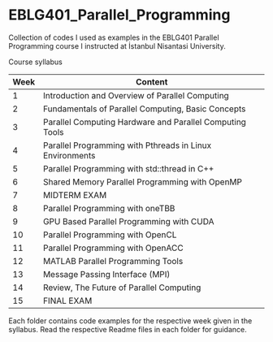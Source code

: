 # EBLG401_Parallel_Programming
Collection of codes I used as examples in the EBLG401 Parallel Programming course I instructed at İstanbul Nisantasi University.

Course syllabus

| Week  | Content                                                  |
|-------|----------------------------------------------------------|
| 1     | Introduction and Overview of Parallel Computing          |
| 2     | Fundamentals of Parallel Computing, Basic Concepts       |
| 3     | Parallel Computing Hardware and Parallel Computing Tools |
| 4     | Parallel Programming with Pthreads in Linux Environments |
| 5     | Parallel Programming with std::thread in C++             |
| 6     | Shared Memory Parallel Programming with OpenMP           |
| 7     | MIDTERM EXAM                                             |
| 8     | Parallel Programming with oneTBB                         |
| 9     | GPU Based Parallel Programming with CUDA                 |
| 10    | Parallel Programming with OpenCL                         |
| 11    | Parallel Programming with OpenACC                        |
| 12    | MATLAB Parallel Programming Tools                        |
| 13    | Message Passing Interface (MPI)                          |
| 14    | Review, The Future of Parallel Computing                 |
| 15    | FINAL EXAM                                               |

Each folder contains code examples for  the respective week given in the syllabus. Read the respective Readme files in each folder for guidance.
